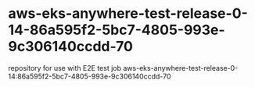 # aws-eks-anywhere-test-release-0-14-86a595f2-5bc7-4805-993e-9c306140ccdd-70
repository for use with E2E test job aws-eks-anywhere-test-release-0-14:86a595f2-5bc7-4805-993e-9c306140ccdd-70
